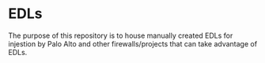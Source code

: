 # EDLs

The purpose of this repository is to house manually created EDLs for injestion by Palo Alto and other firewalls/projects that can take advantage of EDLs.
